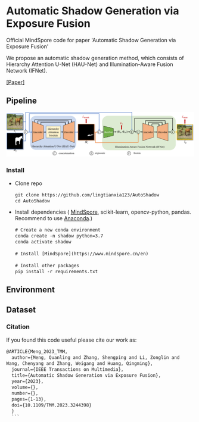 # Automatic Shadow Generation via Exposure Fusion

Official MindSpore code for paper 'Automatic Shadow Generation via Exposure Fusion'

We propose an automatic shadow generation method, which consists of Hierarchy Attention U-Net (HAU-Net) and Illumination-Aware Fusion Network (IFNet).

[[Paper]](https://ieeexplore.ieee.org/document/10043015)

## Pipeline
![image](https://github.com/lingtianxia123/AutoShadow/blob/main/images/framework.png)

### Install

- Clone repo

  ```
  git clone https://github.com/lingtianxia123/AutoShadow
  cd AutoShadow
  ```
- Install dependencies ( [MindSpore](https://www.mindspore.cn/en), scikit-learn, opencv-python, pandas. Recommend to use [Anaconda](https://www.anaconda.com/).)

  ```
  # Create a new conda environment
  conda create -n shadow python=3.7
  conda activate shadow
  
  # Install [MindSpore](https://www.mindspore.cn/en)
    
  # Install other packages
  pip install -r requirements.txt
  ```

## Environment

## Dataset


### Citation

  If you found this code useful please cite our work as:

  ```
  @ARTICLE{Meng_2023_TMM,
    author={Meng, Quanling and Zhang, Shengping and Li, Zonglin and Wang, Chenyang and Zhang, Weigang and Huang, Qingming},
    journal={IEEE Transactions on Multimedia}, 
    title={Automatic Shadow Generation via Exposure Fusion}, 
    year={2023},
    volume={},
    number={},
    pages={1-13},
    doi={10.1109/TMM.2023.3244398}
    }
    ```
